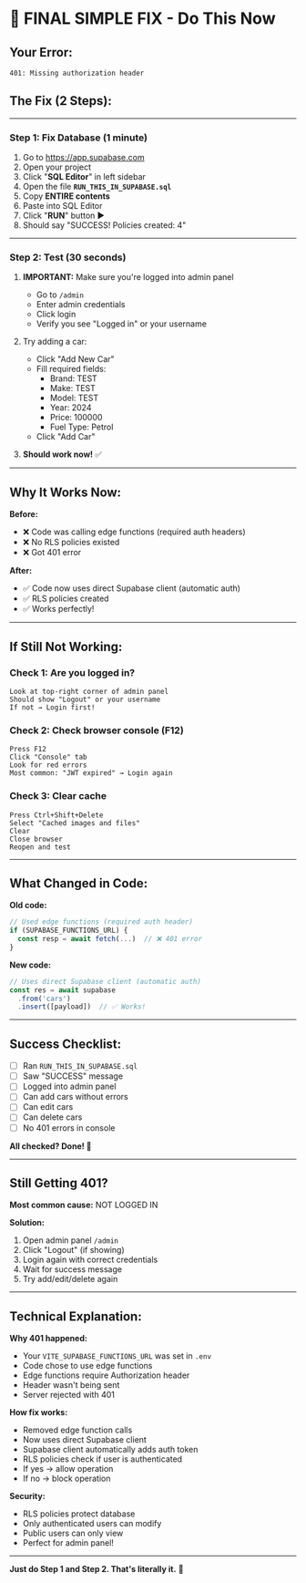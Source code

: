 # 🎯 FINAL SIMPLE FIX - Do This Now

## Your Error:
```
401: Missing authorization header
```

## The Fix (2 Steps):

---

### Step 1: Fix Database (1 minute)

1. Go to https://app.supabase.com
2. Open your project
3. Click "**SQL Editor**" in left sidebar
4. Open the file **`RUN_THIS_IN_SUPABASE.sql`**
5. Copy **ENTIRE contents**
6. Paste into SQL Editor
7. Click "**RUN**" button ▶️
8. Should say "SUCCESS! Policies created: 4"

---

### Step 2: Test (30 seconds)

1. **IMPORTANT:** Make sure you're logged into admin panel
   - Go to `/admin`
   - Enter admin credentials
   - Click login
   - Verify you see "Logged in" or your username

2. Try adding a car:
   - Click "Add New Car"
   - Fill required fields:
     - Brand: TEST
     - Make: TEST  
     - Model: TEST
     - Year: 2024
     - Price: 100000
     - Fuel Type: Petrol
   - Click "Add Car"

3. **Should work now!** ✅

---

## Why It Works Now:

**Before:**
- ❌ Code was calling edge functions (required auth headers)
- ❌ No RLS policies existed
- ❌ Got 401 error

**After:**
- ✅ Code now uses direct Supabase client (automatic auth)
- ✅ RLS policies created
- ✅ Works perfectly!

---

## If Still Not Working:

### Check 1: Are you logged in?
```
Look at top-right corner of admin panel
Should show "Logout" or your username
If not → Login first!
```

### Check 2: Check browser console (F12)
```
Press F12
Click "Console" tab
Look for red errors
Most common: "JWT expired" → Login again
```

### Check 3: Clear cache
```
Press Ctrl+Shift+Delete
Select "Cached images and files"  
Clear
Close browser
Reopen and test
```

---

## What Changed in Code:

**Old code:**
```typescript
// Used edge functions (required auth header)
if (SUPABASE_FUNCTIONS_URL) {
  const resp = await fetch(...)  // ❌ 401 error
}
```

**New code:**
```typescript
// Uses direct Supabase client (automatic auth)
const res = await supabase
  .from('cars')
  .insert([payload])  // ✅ Works!
```

---

## Success Checklist:

- [ ] Ran `RUN_THIS_IN_SUPABASE.sql`
- [ ] Saw "SUCCESS" message
- [ ] Logged into admin panel
- [ ] Can add cars without errors
- [ ] Can edit cars
- [ ] Can delete cars
- [ ] No 401 errors in console

**All checked? Done! 🎉**

---

## Still Getting 401?

**Most common cause:** NOT LOGGED IN

**Solution:**
1. Open admin panel `/admin`
2. Click "Logout" (if showing)
3. Login again with correct credentials
4. Wait for success message
5. Try add/edit/delete again

---

## Technical Explanation:

**Why 401 happened:**
- Your `VITE_SUPABASE_FUNCTIONS_URL` was set in `.env`
- Code chose to use edge functions
- Edge functions require Authorization header
- Header wasn't being sent
- Server rejected with 401

**How fix works:**
- Removed edge function calls
- Now uses direct Supabase client
- Supabase client automatically adds auth token
- RLS policies check if user is authenticated
- If yes → allow operation
- If no → block operation

**Security:**
- RLS policies protect database
- Only authenticated users can modify
- Public users can only view
- Perfect for admin panel!

---

**Just do Step 1 and Step 2. That's literally it.** 🚀
